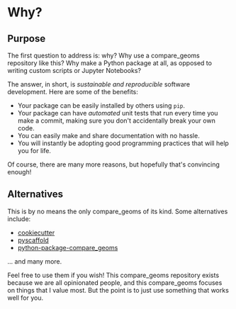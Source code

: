 # Why?

## Purpose

The first question to address is: why? Why use a compare_geoms repository like this? Why make a Python package at all, as opposed to writing custom scripts or Jupyter Notebooks?

The answer, in short, is _sustainable and reproducible_ software development. Here are some of the benefits:

- Your package can be easily installed by others using `pip`.
- Your package can have _automated_ unit tests that run every time you make a commit, making sure you don't accidentally break your own code.
- You can easily make and share documentation with no hassle.
- You will instantly be adopting good programming practices that will help you for life.

Of course, there are many more reasons, but hopefully that's convincing enough!

## Alternatives

This is by no means the only compare_geoms of its kind. Some alternatives include:

- [cookiecutter](https://github.com/cookiecutter/cookiecutter)
- [pyscaffold](https://github.com/pyscaffold/pyscaffold)
- [python-package-compare_geoms](https://github.com/microsoft/python-package-compare_geoms)

... and many more.

Feel free to use them if you wish! This compare_geoms repository exists because we are all opinionated people, and this compare_geoms focuses on things that I value most. But the point is to just use something that works well for you.
